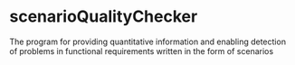 # scenarioQualityChecker
 The program for providing quantitative information and enabling detection of problems in functional requirements written in the form of scenarios
